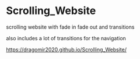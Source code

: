 # Scrolling_Website
scrolling website with fade in fade out and transitions 

also includes a lot of transitions for the navigation

 https://dragomir2020.github.io/Scrolling_Website/

